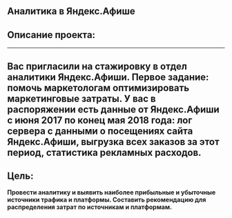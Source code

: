 ## Аналитика в Яндекс.Афише
## Описание проекта:
---
**Вас пригласили на стажировку в отдел аналитики Яндекс.Афиши. Первое задание: помочь маркетологам оптимизировать маркетинговые затраты. У вас в распоряжении есть данные от Яндекс.Афиши с июня 2017 по конец мая 2018 года: лог сервера с данными о посещениях сайта Яндекс.Афиши, выгрузка всех заказов за этот период, статистика рекламных расходов.**
---

## Цель:
**Провести аналитику и выявить наиболее прибыльные и убыточные источники трафика и платформы. Составить рекомендацию для распределения затрат по источникам и платформам.**
